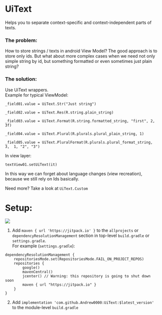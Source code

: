 # UiText

Helps you to separate context-specific and context-independent parts of texts.

### The problem: 
How to store strings / texts in android View Model? The good approach is to store only ids. But what about more complex cases when we need not only simple string by id, but something formatted or even sometimes just plain string?

### The solution:
Use UiText wrappers.  
Example for typical ViewModel:  
```
_field01.value = UiText.Str("Just string")

_field02.value = UiText.Res(R.string.plain_string)

_field03.value = UiText.Format(R.string.formatted_string, "first", 2, 3f)

_field04.value = UiText.Plural(R.plurals.plural_plain_string, 1)

_field05.value = UiText.PluralFormat(R.plurals.plural_format_string, 3,  1, "2", "3")
```

In view layer:  
```
textView01.setUiText(it)
```
In this way we can forget about language changes (view recreation), because we still rely on Ids basically.  

Need more? Take a look at `UiText.Custom`

# Setup:  

[![](https://jitpack.io/v/Andrew0000/UiText.svg)](https://jitpack.io/#Andrew0000/UiText)

1. Add `maven { url 'https://jitpack.io' }` to the `allprojects` or `dependencyResolutionManagement` section in top-level `build.gradle` or `settings.gradle`.  
For example (`settings.gradle`):
```
dependencyResolutionManagement {
    repositoriesMode.set(RepositoriesMode.FAIL_ON_PROJECT_REPOS)
    repositories {
        google()
        mavenCentral()
        jcenter() // Warning: this repository is going to shut down soon
        maven { url "https://jitpack.io" }
    }
}
```
2. Add `implementation 'com.github.Andrew0000:UiText:$latest_version'` to the module-level `build.gradle`  
